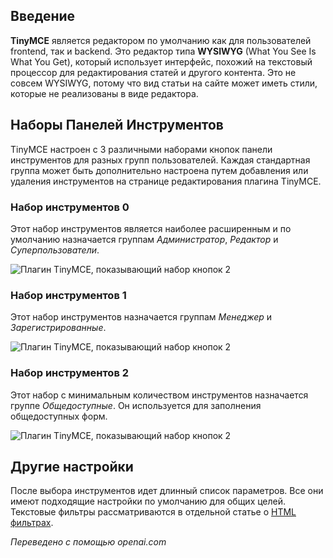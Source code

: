 <!-- Filename: Content_editors / Display title: Плагин TinyMCE   -->

## Введение

**TinyMCE** является редактором по умолчанию как для пользователей frontend, так и backend. Это редактор типа **WYSIWYG** (What You See Is What You Get), который использует интерфейс, похожий на текстовый процессор для редактирования статей и другого контента. Это не совсем WYSIWYG, потому что вид статьи на сайте может иметь стили, которые не реализованы в виде редактора.

## Наборы Панелей Инструментов

TinyMCE настроен с 3 различными наборами кнопок панели инструментов для разных групп пользователей. Каждая стандартная группа может быть дополнительно настроена путем добавления или удаления инструментов на странице редактирования плагина TinyMCE.

### Набор инструментов 0

Этот набор инструментов является наиболее расширенным и по умолчанию назначается группам *Администратор*, *Редактор* и *Суперпользователи*.

![Плагин TinyMCE, показывающий набор кнопок 2](../../../en/images/editors/tinymce-set0.png)

### Набор инструментов 1

Этот набор инструментов назначается группам *Менеджер* и *Зарегистрированные*.

![Плагин TinyMCE, показывающий набор кнопок 2](../../../en/images/editors/tinymce-set1.png)

### Набор инструментов 2

Этот набор с минимальным количеством инструментов назначается группе *Общедоступные*. Он используется для заполнения общедоступных форм.

![Плагин TinyMCE, показывающий набор кнопок 2](../../../en/images/editors/tinymce-set2.png)

## Другие настройки

После выбора инструментов идет длинный список параметров. Все они имеют подходящие настройки по умолчанию для общих целей. Текстовые фильтры рассматриваются в отдельной статье о [HTML фильтрах](jdocmanual?article=user/editors/html-filters).

*Переведено с помощью openai.com*

